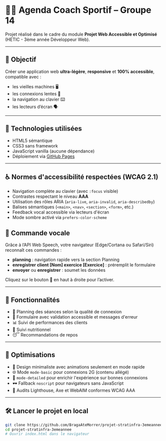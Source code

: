 # 🏋️‍♂️ Agenda Coach Sportif – Groupe 14

Projet réalisé dans le cadre du module **Projet Web Accessible et Optimisé** (HETIC - 3ème année Développeur Web).

---

## 🎯 Objectif

Créer une application web **ultra-légère**, **responsive** et **100% accessible**, compatible avec :
- les vieilles machines 🖥️
- les connexions lentes 📶
- la navigation au clavier ⌨️
- les lecteurs d’écran 🗣️

---

## 🧱 Technologies utilisées

- HTML5 sémantique
- CSS3 sans framework
- JavaScript vanilla (aucune dépendance)
- Déploiement via [GitHub Pages](https://pages.github.com/)

---

## ♿ Normes d'accessibilité respectées (WCAG 2.1)

- Navigation complète au clavier (avec `:focus` visible)
- Contrastes respectant le niveau **AAA**
- Utilisation des rôles ARIA (`aria-live`, `aria-invalid`, `aria-describedby`)
- Balises sémantiques (`<main>`, `<nav>`, `<section>`, `<form>`, etc.)
- Feedback vocal accessible via lecteurs d'écran
- Mode sombre activé via `prefers-color-scheme`

## 🎤 Commande vocale
Grâce à l’API Web Speech, votre navigateur (Edge/Cortana ou Safari/Siri) reconnaît ces commandes :
- **planning** : navigation rapide vers la section Planning  
- **enregistrer client [Nom] exercice [Exercice]** : préremplit le formulaire  
- **envoyer** ou **enregistrer** : soumet les données  

Cliquez sur le bouton 🎤 en haut à droite pour l’activer.

---

## 🚀 Fonctionnalités

- 📅 Planning des séances selon la qualité de connexion
- 📝 Formulaire avec validation accessible et messages d'erreur
- 📊 Suivi de performances des clients
- 🥗 Suivi nutritionnel
- 😴 Recommandations de repos

---

## 🔌 Optimisations

- 🎨 Design minimaliste avec animations seulement en mode rapide
- 🌐 Mode `mode-basic` pour connexions 2G (contenu allégé)
- 🧠 `mode-detailed` pour enrichir l'expérience sur bonnes connexions
- 🕶 Fallback `noscript` pour navigateurs sans JavaScript
- 📏 Audits Lighthouse, Axe et WebAIM conformes WCAG AAA

---

## 🛠 Lancer le projet en local

```bash
git clone https://github.com/BragaAteMorrer/projet-stratinfra-3emeannee.git
cd projet-stratinfra-3emeannee
# Ouvrir index.html dans le navigateur
